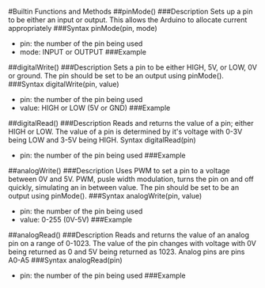 #Builtin Functions and Methods
##pinMode()
###Description
Sets up a pin to be either an input or output. This allows the Arduino to allocate current appropriately 
###Syntax
pinMode(pin, mode)

* pin: the number of the pin being used
* mode: INPUT or OUTPUT
###Example

##digitalWrite()
###Description
Sets a pin to be either HIGH, 5V, or LOW, 0V or ground. The pin should be set to be an output using pinMode().
###Syntax
digitalWrite(pin, value)

* pin: the number of the pin being used
* value: HIGH or LOW (5V or GND)
###Example


##digitalRead()
###Description
Reads and returns the value of a pin; either HIGH or LOW. The value of a pin is determined by it's voltage with 0-3V being LOW and 3-5V being HIGH.
Syntax
digitalRead(pin)

* pin: the number of the pin being used	
###Example


##analogWrite()
###Description
Uses PWM to set a pin to a voltage between 0V and 5V. PWM, pusle width modulation, turns the pin on and off quickly, simulating an in between value. The pin should be set to be an output using pinMode().
###Syntax
analogWrite(pin, value)

* pin: the number of the pin being used
* value: 0-255 (0V-5V)
###Example


##analogRead()
###Description
Reads and returns the value of an analog pin on a range of 0-1023. The value of the pin changes with voltage with 0V being returned as 0 and 5V being returned as 1023. Analog pins are pins A0-A5
###Syntax
analogRead(pin)

* pin: the number of the pin being used	
###Example